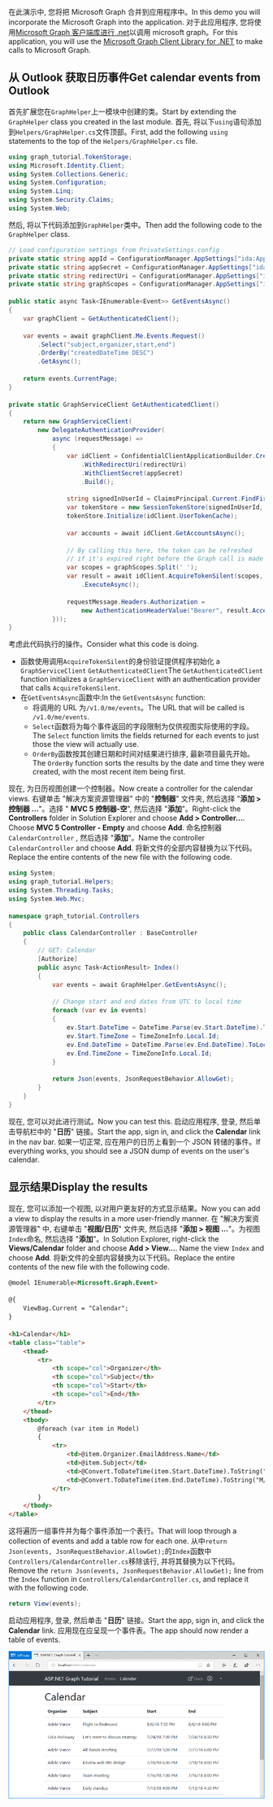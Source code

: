 <!-- markdownlint-disable MD002 MD041 -->

<span data-ttu-id="df806-101">在此演示中, 您将把 Microsoft Graph 合并到应用程序中。</span><span class="sxs-lookup"><span data-stu-id="df806-101">In this demo you will incorporate the Microsoft Graph into the application.</span></span> <span data-ttu-id="df806-102">对于此应用程序, 您将使用[Microsoft Graph 客户端库进行 .net](https://github.com/microsoftgraph/msgraph-sdk-dotnet)以调用 microsoft graph。</span><span class="sxs-lookup"><span data-stu-id="df806-102">For this application, you will use the [Microsoft Graph Client Library for .NET](https://github.com/microsoftgraph/msgraph-sdk-dotnet) to make calls to Microsoft Graph.</span></span>

## <a name="get-calendar-events-from-outlook"></a><span data-ttu-id="df806-103">从 Outlook 获取日历事件</span><span class="sxs-lookup"><span data-stu-id="df806-103">Get calendar events from Outlook</span></span>

<span data-ttu-id="df806-104">首先扩展您在`GraphHelper`上一模块中创建的类。</span><span class="sxs-lookup"><span data-stu-id="df806-104">Start by extending the `GraphHelper` class you created in the last module.</span></span> <span data-ttu-id="df806-105">首先, 将以下`using`语句添加到`Helpers/GraphHelper.cs`文件顶部。</span><span class="sxs-lookup"><span data-stu-id="df806-105">First, add the following `using` statements to the top of the `Helpers/GraphHelper.cs` file.</span></span>

```cs
using graph_tutorial.TokenStorage;
using Microsoft.Identity.Client;
using System.Collections.Generic;
using System.Configuration;
using System.Linq;
using System.Security.Claims;
using System.Web;
```

<span data-ttu-id="df806-106">然后, 将以下代码添加到`GraphHelper`类中。</span><span class="sxs-lookup"><span data-stu-id="df806-106">Then add the following code to the `GraphHelper` class.</span></span>

```cs
// Load configuration settings from PrivateSettings.config
private static string appId = ConfigurationManager.AppSettings["ida:AppId"];
private static string appSecret = ConfigurationManager.AppSettings["ida:AppSecret"];
private static string redirectUri = ConfigurationManager.AppSettings["ida:RedirectUri"];
private static string graphScopes = ConfigurationManager.AppSettings["ida:AppScopes"];

public static async Task<IEnumerable<Event>> GetEventsAsync()
{
    var graphClient = GetAuthenticatedClient();

    var events = await graphClient.Me.Events.Request()
        .Select("subject,organizer,start,end")
        .OrderBy("createdDateTime DESC")
        .GetAsync();

    return events.CurrentPage;
}

private static GraphServiceClient GetAuthenticatedClient()
{
    return new GraphServiceClient(
        new DelegateAuthenticationProvider(
            async (requestMessage) =>
            {
                var idClient = ConfidentialClientApplicationBuilder.Create(appId)
                    .WithRedirectUri(redirectUri)
                    .WithClientSecret(appSecret)
                    .Build();

                string signedInUserId = ClaimsPrincipal.Current.FindFirst(ClaimTypes.NameIdentifier).Value;
                var tokenStore = new SessionTokenStore(signedInUserId, HttpContext.Current);
                tokenStore.Initialize(idClient.UserTokenCache);

                var accounts = await idClient.GetAccountsAsync();

                // By calling this here, the token can be refreshed
                // if it's expired right before the Graph call is made
                var scopes = graphScopes.Split(' ');
                var result = await idClient.AcquireTokenSilent(scopes, accounts.FirstOrDefault())
                    .ExecuteAsync();

                requestMessage.Headers.Authorization =
                    new AuthenticationHeaderValue("Bearer", result.AccessToken);
            }));
}
```

<span data-ttu-id="df806-107">考虑此代码执行的操作。</span><span class="sxs-lookup"><span data-stu-id="df806-107">Consider what this code is doing.</span></span>

- <span data-ttu-id="df806-108">函数使用调用`AcquireTokenSilent`的身份验证提供程序初始化 a `GraphServiceClient` `GetAuthenticatedClient`</span><span class="sxs-lookup"><span data-stu-id="df806-108">The `GetAuthenticatedClient` function initializes a `GraphServiceClient` with an authentication provider that calls `AcquireTokenSilent`.</span></span>
- <span data-ttu-id="df806-109">在`GetEventsAsync`函数中:</span><span class="sxs-lookup"><span data-stu-id="df806-109">In the `GetEventsAsync` function:</span></span>
  - <span data-ttu-id="df806-110">将调用的 URL 为`/v1.0/me/events`。</span><span class="sxs-lookup"><span data-stu-id="df806-110">The URL that will be called is `/v1.0/me/events`.</span></span>
  - <span data-ttu-id="df806-111">`Select`函数将为每个事件返回的字段限制为仅供视图实际使用的字段。</span><span class="sxs-lookup"><span data-stu-id="df806-111">The `Select` function limits the fields returned for each events to just those the view will actually use.</span></span>
  - <span data-ttu-id="df806-112">`OrderBy`函数按其创建日期和时间对结果进行排序, 最新项目最先开始。</span><span class="sxs-lookup"><span data-stu-id="df806-112">The `OrderBy` function sorts the results by the date and time they were created, with the most recent item being first.</span></span>

<span data-ttu-id="df806-113">现在, 为日历视图创建一个控制器。</span><span class="sxs-lookup"><span data-stu-id="df806-113">Now create a controller for the calendar views.</span></span> <span data-ttu-id="df806-114">右键单击 "解决方案资源管理器" 中的 "**控制器**" 文件夹, 然后选择 "**添加 > 控制器 ...**"。选择 " **MVC 5 控制器-空**", 然后选择 "**添加**"。</span><span class="sxs-lookup"><span data-stu-id="df806-114">Right-click the **Controllers** folder in Solution Explorer and choose **Add > Controller...**. Choose **MVC 5 Controller - Empty** and choose **Add**.</span></span> <span data-ttu-id="df806-115">命名控制器`CalendarController` , 然后选择 "**添加**"。</span><span class="sxs-lookup"><span data-stu-id="df806-115">Name the controller `CalendarController` and choose **Add**.</span></span> <span data-ttu-id="df806-116">将新文件的全部内容替换为以下代码。</span><span class="sxs-lookup"><span data-stu-id="df806-116">Replace the entire contents of the new file with the following code.</span></span>

```cs
using System;
using graph_tutorial.Helpers;
using System.Threading.Tasks;
using System.Web.Mvc;

namespace graph_tutorial.Controllers
{
    public class CalendarController : BaseController
    {
        // GET: Calendar
        [Authorize]
        public async Task<ActionResult> Index()
        {
            var events = await GraphHelper.GetEventsAsync();

            // Change start and end dates from UTC to local time
            foreach (var ev in events)
            {
                ev.Start.DateTime = DateTime.Parse(ev.Start.DateTime).ToLocalTime().ToString();
                ev.Start.TimeZone = TimeZoneInfo.Local.Id;
                ev.End.DateTime = DateTime.Parse(ev.End.DateTime).ToLocalTime().ToString();
                ev.End.TimeZone = TimeZoneInfo.Local.Id;
            }

            return Json(events, JsonRequestBehavior.AllowGet);
        }
    }
}
```

<span data-ttu-id="df806-117">现在, 您可以对此进行测试。</span><span class="sxs-lookup"><span data-stu-id="df806-117">Now you can test this.</span></span> <span data-ttu-id="df806-118">启动应用程序, 登录, 然后单击导航栏中的 "**日历**" 链接。</span><span class="sxs-lookup"><span data-stu-id="df806-118">Start the app, sign in, and click the **Calendar** link in the nav bar.</span></span> <span data-ttu-id="df806-119">如果一切正常, 应在用户的日历上看到一个 JSON 转储的事件。</span><span class="sxs-lookup"><span data-stu-id="df806-119">If everything works, you should see a JSON dump of events on the user's calendar.</span></span>

## <a name="display-the-results"></a><span data-ttu-id="df806-120">显示结果</span><span class="sxs-lookup"><span data-stu-id="df806-120">Display the results</span></span>

<span data-ttu-id="df806-121">现在, 您可以添加一个视图, 以对用户更友好的方式显示结果。</span><span class="sxs-lookup"><span data-stu-id="df806-121">Now you can add a view to display the results in a more user-friendly manner.</span></span> <span data-ttu-id="df806-122">在 "解决方案资源管理器" 中, 右键单击 "**视图/日历**" 文件夹, 然后选择 "**添加 > 视图 ...**"。为视图`Index`命名, 然后选择 "**添加**"。</span><span class="sxs-lookup"><span data-stu-id="df806-122">In Solution Explorer, right-click the **Views/Calendar** folder and choose **Add > View...**. Name the view `Index` and choose **Add**.</span></span> <span data-ttu-id="df806-123">将新文件的全部内容替换为以下代码。</span><span class="sxs-lookup"><span data-stu-id="df806-123">Replace the entire contents of the new file with the following code.</span></span>

```html
@model IEnumerable<Microsoft.Graph.Event>

@{
    ViewBag.Current = "Calendar";
}

<h1>Calendar</h1>
<table class="table">
    <thead>
        <tr>
            <th scope="col">Organizer</th>
            <th scope="col">Subject</th>
            <th scope="col">Start</th>
            <th scope="col">End</th>
        </tr>
    </thead>
    <tbody>
        @foreach (var item in Model)
        {
            <tr>
                <td>@item.Organizer.EmailAddress.Name</td>
                <td>@item.Subject</td>
                <td>@Convert.ToDateTime(item.Start.DateTime).ToString("M/d/yy h:mm tt")</td>
                <td>@Convert.ToDateTime(item.End.DateTime).ToString("M/d/yy h:mm tt")</td>
            </tr>
        }
    </tbody>
</table>
```

<span data-ttu-id="df806-124">这将遍历一组事件并为每个事件添加一个表行。</span><span class="sxs-lookup"><span data-stu-id="df806-124">That will loop through a collection of events and add a table row for each one.</span></span> <span data-ttu-id="df806-125">从中`return Json(events, JsonRequestBehavior.AllowGet);`的`Index`函数中`Controllers/CalendarController.cs`移除该行, 并将其替换为以下代码。</span><span class="sxs-lookup"><span data-stu-id="df806-125">Remove the `return Json(events, JsonRequestBehavior.AllowGet);` line from the `Index` function in `Controllers/CalendarController.cs`, and replace it with the following code.</span></span>

```cs
return View(events);
```

<span data-ttu-id="df806-126">启动应用程序, 登录, 然后单击 "**日历**" 链接。</span><span class="sxs-lookup"><span data-stu-id="df806-126">Start the app, sign in, and click the **Calendar** link.</span></span> <span data-ttu-id="df806-127">应用现在应呈现一个事件表。</span><span class="sxs-lookup"><span data-stu-id="df806-127">The app should now render a table of events.</span></span>

![事件表的屏幕截图](./images/add-msgraph-01.png)
